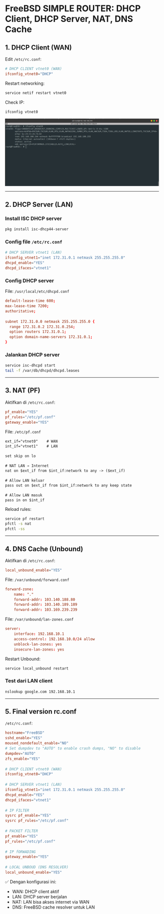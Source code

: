 # FreeBSD SIMPLE ROUTER: DHCP Client, DHCP Server, NAT, DNS Cache

## 1. DHCP Client (WAN)
Edit `/etc/rc.conf`:
```conf
# DHCP CLIENT vtnet0 (WAN)
ifconfig_vtnet0="DHCP"
```

Restart networking:
```sh
service netif restart vtnet0
```

Check IP:
```sh
ifconfig vtnet0
```
![Show IP DHCP Client](images/show-ip-dhcp-client.png)

---

## 2. DHCP Server (LAN)
### Install ISC DHCP server
```sh
pkg install isc-dhcp44-server
```

### Config file `/etc/rc.conf`
```conf
# DHCP SERVER vtnet1 (LAN)
ifconfig_vtnet1="inet 172.31.0.1 netmask 255.255.255.0"
dhcpd_enable="YES"
dhcpd_ifaces="vtnet1"
```

### Config DHCP server
File: `/usr/local/etc/dhcpd.conf`
```conf
default-lease-time 600;
max-lease-time 7200;
authoritative;

subnet 172.31.0.0 netmask 255.255.255.0 {
  range 172.31.0.2 172.31.0.254;
  option routers 172.31.0.1;
  option domain-name-servers 172.31.0.1;
}
```

### Jalankan DHCP server
```sh
service isc-dhcpd start
tail -f /var/db/dhcpd/dhcpd.leases
```

---

## 3. NAT (PF)
Aktifkan di `/etc/rc.conf`:
```conf
pf_enable="YES"
pf_rules="/etc/pf.conf"
gateway_enable="YES"
```

File: `/etc/pf.conf`
```pf
ext_if="vtnet0"    # WAN
int_if="vtnet1"    # LAN

set skip on lo

# NAT LAN → Internet
nat on $ext_if from $int_if:network to any -> ($ext_if)

# Allow LAN keluar
pass out on $ext_if from $int_if:network to any keep state

# Allow LAN masuk
pass in on $int_if
```

Reload rules:
```sh
service pf restart
pfctl -s nat
pfctl -ss
```

---

## 4. DNS Cache (Unbound)
Aktifkan di `/etc/rc.conf`:
```conf
local_unbound_enable="YES"
```

File: `/var/unbound/forward.conf`
```conf
forward-zone:
    name: "."
    forward-addr: 103.140.188.80
    forward-addr: 103.140.189.189
    forward-addr: 103.169.239.239
```

File: `/var/unbound/lan-zones.conf`
```conf
server:
    interface: 192.168.10.1
    access-control: 192.168.10.0/24 allow
    unblock-lan-zones: yes
    insecure-lan-zones: yes
```

Restart Unbound:
```sh
service local_unbound restart
```

### Test dari LAN client
```sh
nslookup google.com 192.168.10.1
```

---
## 5. Final version rc.conf
`/etc/rc.conf`:
```conf
hostname="FreeBSD"
sshd_enable="YES"
moused_nondefault_enable="NO"
# Set dumpdev to "AUTO" to enable crash dumps, "NO" to disable
dumpdev="AUTO"
zfs_enable="YES"

# DHCP CLIENT vtnet0 (WAN)
ifconfig_vtnet0="DHCP"

# DHCP SERVER vtnet1 (LAN)
ifconfig_vtnet1="inet 172.31.0.1 netmask 255.255.255.0"
dhcpd_enable="YES"
dhcpd_ifaces="vtnet1"

# IP FILTER
sysrc pf_enable="YES"
sysrc pf_rules="/etc/pf.conf"

# PACKET FILTER
pf_enable="YES"
pf_rules="/etc/pf.conf"

# IP fORWADING 
gateway_enable="YES"

# LOCAL UNBOUD (DNS RESOLVER)
local_unbound_enable="YES"
```

✅ Dengan konfigurasi ini:
- WAN: DHCP client aktif
- LAN: DHCP server berjalan
- NAT: LAN bisa akses internet via WAN
- DNS: FreeBSD cache resolver untuk LAN